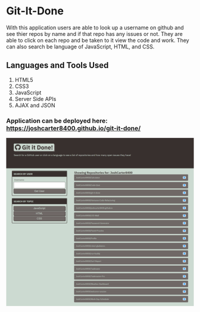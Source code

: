 # Git-It-Done
With this application users are able to look up a username on github and see thier repos by name and if that repo has any issues or not. They are able to click on each repo and be taken to it view the code and work. They can also search be language of JavaScript, HTML, and CSS.

## Languages and Tools Used
1. HTML5
2. CSS3
3. JavaScript
4. Server Side APIs
5. AJAX and JSON

### Application can be deployed here: https://joshcarter8400.github.io/git-it-done/
<img src="./assets/images/git-it-done.png">
